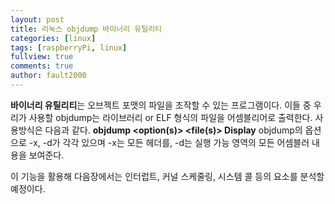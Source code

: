 ```yaml
---
layout: post
title: 리눅스 objdump 바이너리 유틸리티
categories: [linux]
tags: [raspberryPi, linux]
fullview: true
comments: true
author: fault2000
---
```


**바이너리 유틸리티**는 오브젝트 포맷의 파일을 조작할 수 있는 프로그램이다.
이들 중 우리가 사용할 objdump는 라이브러리 or ELF 형식의 파일을 어셈블리어로 출력한다.
사용방식은 다음과 같다. **objdump <option(s)> <file(s)> Display**
objdump의 옵션으로 -x, -d가 각각 있으며 -x는 모든 헤더를, -d는 실행 가능 영역의 모든 어셈블러 내용을 보여준다.

이 기능을 활용해 다음장에서는 인터럽트, 커널 스케줄링, 시스템 콜 등의 요소를 분석할 예정이다.